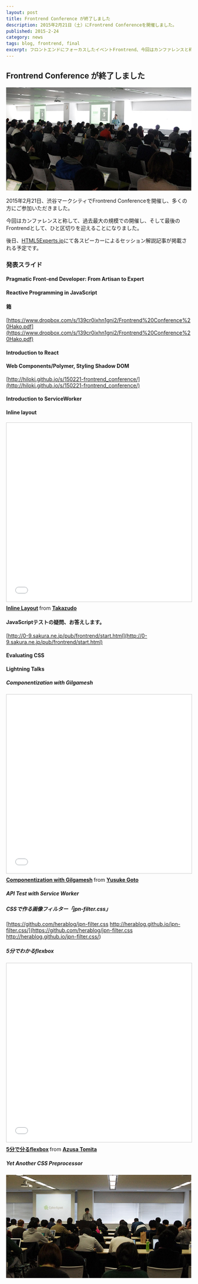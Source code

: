 ```yaml
---
layout: post
title: Frontrend Conference が終了しました
description: 2015年2月21日（土）にFrontrend Conferenceを開催しました。
published: 2015-2-24
category: news
tags: blog, frontrend, final
excerpt: フロントエンドにフォーカスしたイベントFrontrend、今回はカンファレンスと称して、素晴らしいスピーカーを迎えて過去最大の規模でおこないました。
---
```


## Frontrend Conference が終了しました

![](/images/2015/0221_01.jpg)

2015年2月21日、渋谷マークシティでFrontrend Conferenceを開催し、多くの方にご参加いただきました。

今回はカンファレンスと称して、過去最大の規模での開催し、そして最後のFrontrendとして、ひと区切りを迎えることになりました。

後日、[HTML5Experts.jp](http://html5experts.jp/)にて各スピーカーによるセッション解説記事が掲載される予定です。

### 発表スライド

#### Pragmatic Front-end Developer: From Artisan to Expert

<script async class="speakerdeck-embed" data-id="cf33abb9acad46e18156d8c9ec2aed49" data-ratio="1.33333333333333" src="//speakerdeck.com/assets/embed.js"></script>

#### Reactive Programming in JavaScript

<script async class="speakerdeck-embed" data-id="abbe7c69920346e488b14c0f2525a9de" data-ratio="1.42222222222222" src="//speakerdeck.com/assets/embed.js"></script>

#### 箱

[https://www.dropbox.com/s/139cr0ixhn1gni2/Frontrend%20Conference%20Hako.pdf](https://www.dropbox.com/s/139cr0ixhn1gni2/Frontrend%20Conference%20Hako.pdf)

#### Introduction to React

<script async class="speakerdeck-embed" data-id="05a61bfc6f554d72b493be8d5771ae27" data-ratio="1.33333333333333" src="//speakerdeck.com/assets/embed.js"></script>

#### Web Components/Polymer, Styling Shadow DOM

[http://hiloki.github.io/s/150221-frontrend_conference/](http://hiloki.github.io/s/150221-frontrend_conference/)

#### Introduction to ServiceWorker

<script async class="speakerdeck-embed" data-id="ac1d3d87628c466a89c99e8983329fe1" data-ratio="1.33333333333333" src="//speakerdeck.com/assets/embed.js"></script>

#### Inline layout

<iframe src="//www.slideshare.net/slideshow/embed_code/44953775" width="595" height="485" frameborder="0" marginwidth="0" marginheight="0" scrolling="no" style="border:1px solid #CCC; border-width:1px; margin-bottom:5px; max-width: 100%;" allowfullscreen> </iframe> <div style="margin-bottom:5px"> <strong> <a href="//www.slideshare.net/Takazudo/inline-layout" title="Inline Layout" target="_blank">Inline Layout</a> </strong> from <strong><a href="//www.slideshare.net/Takazudo" target="_blank">Takazudo </a></strong> </div>

#### JavaScriptテストの疑問、お答えします。

[http://0-9.sakura.ne.jp/pub/frontrend/start.html](http://0-9.sakura.ne.jp/pub/frontrend/start.html)

#### Evaluating CSS

<script async class="speakerdeck-embed" data-id="243243156b844f25947dfcb8c5926782" data-ratio="1.33333333333333" src="//speakerdeck.com/assets/embed.js"></script>

#### Lightning Talks

##### Componentization with Gilgamesh

<iframe src="//www.slideshare.net/slideshow/embed_code/44959260" width="595" height="485" frameborder="0" marginwidth="0" marginheight="0" scrolling="no" style="border:1px solid #CCC; border-width:1px; margin-bottom:5px; max-width: 100%;" allowfullscreen> </iframe> <div style="margin-bottom:5px"> <strong> <a href="//www.slideshare.net/ygoto3q/componentization-with-gilgamesh" title="Componentization with Gilgamesh" target="_blank">Componentization with Gilgamesh</a> </strong> from <strong><a href="//www.slideshare.net/ygoto3q" target="_blank">Yusuke Goto</a></strong> </div>

##### API Test with Service Worker

<script async class="speakerdeck-embed" data-id="e21de2ce0dac4550b9c071fb5213b518" data-ratio="1.33333333333333" src="//speakerdeck.com/assets/embed.js"></script>

##### CSSで作る画像フィルター「jpn-filter.css」

[https://github.com/herablog/jpn-filter.css
http://herablog.github.io/jpn-filter.css/](https://github.com/herablog/jpn-filter.css
http://herablog.github.io/jpn-filter.css/)

##### 5分でわかるflexbox

<iframe src="//www.slideshare.net/slideshow/embed_code/45003796" width="595" height="485" frameborder="0" marginwidth="0" marginheight="0" scrolling="no" style="border:1px solid #CCC; border-width:1px; margin-bottom:5px; max-width: 100%;" allowfullscreen> </iframe> <div style="margin-bottom:5px"> <strong> <a href="//www.slideshare.net/azusatomita3/5flexbox" title="5分で分るflexbox" target="_blank">5分で分るflexbox</a> </strong> from <strong><a href="//www.slideshare.net/azusatomita3" target="_blank">Azusa Tomita</a></strong> </div>

##### Yet Another CSS Preprocessor

<script async class="speakerdeck-embed" data-id="d9fa26b7786643d09fe3dd7cc007ad10" data-ratio="1.33333333333333" src="//speakerdeck.com/assets/embed.js"></script>

![](/images/2015/0221_02.jpg)